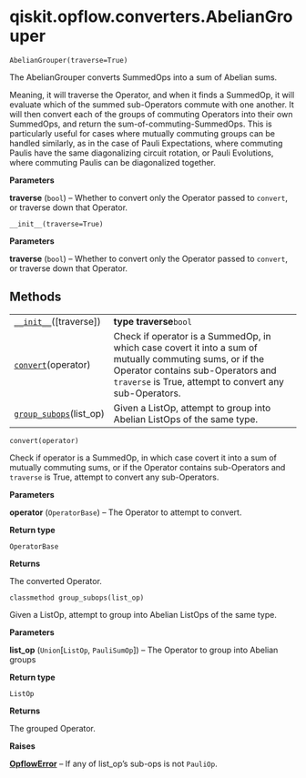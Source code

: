 # qiskit.opflow\.converters.AbelianGrouper

<span id="undefined" />

`AbelianGrouper(traverse=True)`

The AbelianGrouper converts SummedOps into a sum of Abelian sums.

Meaning, it will traverse the Operator, and when it finds a SummedOp, it will evaluate which of the summed sub-Operators commute with one another. It will then convert each of the groups of commuting Operators into their own SummedOps, and return the sum-of-commuting-SummedOps. This is particularly useful for cases where mutually commuting groups can be handled similarly, as in the case of Pauli Expectations, where commuting Paulis have the same diagonalizing circuit rotation, or Pauli Evolutions, where commuting Paulis can be diagonalized together.

**Parameters**

**traverse** (`bool`) – Whether to convert only the Operator passed to `convert`, or traverse down that Operator.

<span id="undefined" />

`__init__(traverse=True)`

**Parameters**

**traverse** (`bool`) – Whether to convert only the Operator passed to `convert`, or traverse down that Operator.

## Methods

|                                                                                                                                          |                                                                                                                                                                                                         |
| ---------------------------------------------------------------------------------------------------------------------------------------- | ------------------------------------------------------------------------------------------------------------------------------------------------------------------------------------------------------- |
| [`__init__`](#qiskit.opflow.converters.AbelianGrouper.__init__ "qiskit.opflow.converters.AbelianGrouper.__init__")(\[traverse])          | **type traverse**`bool`                                                                                                                                                                                 |
| [`convert`](#qiskit.opflow.converters.AbelianGrouper.convert "qiskit.opflow.converters.AbelianGrouper.convert")(operator)                | Check if operator is a SummedOp, in which case covert it into a sum of mutually commuting sums, or if the Operator contains sub-Operators and `traverse` is True, attempt to convert any sub-Operators. |
| [`group_subops`](#qiskit.opflow.converters.AbelianGrouper.group_subops "qiskit.opflow.converters.AbelianGrouper.group_subops")(list\_op) | Given a ListOp, attempt to group into Abelian ListOps of the same type.                                                                                                                                 |

<span id="undefined" />

`convert(operator)`

Check if operator is a SummedOp, in which case covert it into a sum of mutually commuting sums, or if the Operator contains sub-Operators and `traverse` is True, attempt to convert any sub-Operators.

**Parameters**

**operator** (`OperatorBase`) – The Operator to attempt to convert.

**Return type**

`OperatorBase`

**Returns**

The converted Operator.

<span id="undefined" />

`classmethod group_subops(list_op)`

Given a ListOp, attempt to group into Abelian ListOps of the same type.

**Parameters**

**list\_op** (`Union`\[`ListOp`, `PauliSumOp`]) – The Operator to group into Abelian groups

**Return type**

`ListOp`

**Returns**

The grouped Operator.

**Raises**

[**OpflowError**](qiskit.opflow.OpflowError#qiskit.opflow.OpflowError "qiskit.opflow.OpflowError") – If any of list\_op’s sub-ops is not `PauliOp`.
